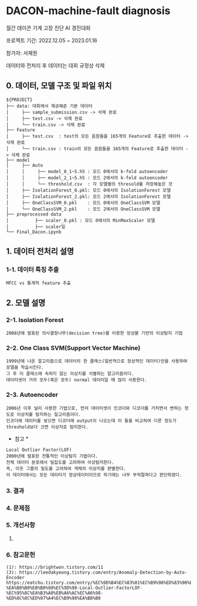 # DACON-machine-fault diagnosis
월간 데이콘 기계 고장 진단 AI 경진대회

프로젝트 기간: 2022.12.05 ~ 2023.01.16

참가자: 서재원

데이터와 전처리 후 데이터는 대회 규정상 삭제 

## 0. 데이터, 모델 구조 및 파일 위치
```
${PROJECT}
├── data: 대회에서 제공해준 기본 데이터 
│     ├── sample_submission.csv -> 삭제 완료
│     ├── test.csv -> 삭제 완료
│     └── train.csv -> 삭제 완료
├── Feature
│     ├── test.csv  : test의 모든 음원들을 165개의 Feature로 추출한 데이터 -> 삭제 완료
│     └── train.csv : train의 모든 음원들을 165개의 Feature로 추출한 데이터 -> 삭제 완료
├── model
│     ├── Auto
│     │     ├── model_0_1~5.h5 : 모드 0에서의 k-fold autoencoder
│     │     ├── model_2_1~5.h5 : 모드 2에서의 k-fold autoencoder
│     │     └── threshold.csv  : 각 모델별의 thresold를 저장해놓은 것
│     ├── IsolationForest_0.pkl: 모드 0에서의 IsolationForest 모델
│     ├── IsolationForest_2.pkl: 모드 2에서의 IsolationForest 모델
│     ├── OneClassSVM_0.pkl    : 모드 0에서의 OneClassSVM 모델
│     └── OneClassSVM_2.pkl    : 모드 2에서의 OneClassSVM 모델
├── preprocessed data
│          ├── scaler_0.pkl : 모드 0에서의 MinMaxScaler 모델
│          ├── scaler일
└── Final_Dacon.ipynb
```

## 1. 데이터 전처리 설명
### 1-1. 데이터 특징 추출
```
MFCC vs 통계적 feature 추출
```
## 2. 모델 설명

### 2-1. Isolation Forest
```
2008년에 발표된 의사결정나무(decision tree)를 이용한 앙상블 기반의 이상탐지 기법
```
### 2-2. One Class SVM(Support Vector Machine)
```
1999년에 나온 알고리즘으로 데이터의 한 클래스(일반적으로 정상적인 데이터)만을 사용하여 모델을 학습시킨다.
그 후 이 클래스에 속하지 않는 이상치를 식별하는 알고리즘이다.
데이터셋이 거의 모두(혹은 모두) normal 데이터일 때 많이 사용한다.
```
### 2-3. Autoencoder
```
2006년 이후 널리 사용한 기법으로, 먼저 데이터셋이 인코더와 디코더를 거치면서 변하는 정도로 이상치를 탐지하는 일고리즘이다.
인코더에 데이터를 넣으면 디코더에 output이 나오는데 이 둘을 비교하여 다른 정도가 threshold보다 크면 이상치로 탐지한다.
```
* 참고 *
```
Local Outlier Factor(LOF)
2000년에 발표된 전통적인 이상탐지 기법이다.
전체 데이터 분포에서 밀집도를 고려하여 이상탐지한다.
즉, 이웃 그룹의 밀도를 고려하여 객체의 이상치를 판별한다.
이 데이터에서는 모든 데이터가 정상데이터이므로 하기에는 너무 부적절하다고 판단하였다.  
```


### 3. 결과

### 4. 문제점 


### 5. 개선사항
1. 
### 6. 참고문헌
```
(1): https://brightwon.tistory.com/11
(3): https://leedakyeong.tistory.com/entry/Anomaly-Detection-by-Auto-Encoder
https://eatchu.tistory.com/entry/%EC%9D%B4%EC%83%81%EC%B9%98%ED%83%90%EC%A7%80-%EA%B8%B0%EB%B0%98%EC%9D%98-Local-Outlier-FactorLOF-%EC%95%8C%EA%B3%A0%EB%A6%AC%EC%A6%98-%ED%8C%8C%ED%97%A4%EC%B9%98%EA%B8%B0
```
